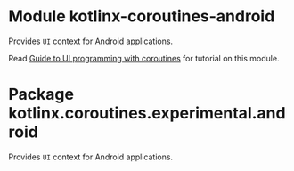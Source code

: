 # Module kotlinx-coroutines-android

Provides `UI` context for Android applications.

Read [Guide to UI programming with coroutines](https://github.com/Kotlin/kotlinx.coroutines/blob/master/ui/coroutines-guide-ui.md)
for tutorial on this module.

# Package kotlinx.coroutines.experimental.android

Provides `UI` context for Android applications.
